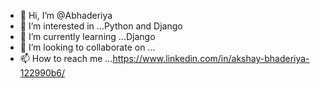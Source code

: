 - 👋 Hi, I’m @Abhaderiya
- 👀 I’m interested in ...Python and Django
- 🌱 I’m currently learning ...Django
- 💞️ I’m looking to collaborate on ...
- 📫 How to reach me ...https://www.linkedin.com/in/akshay-bhaderiya-122990b6/

<!---
Abhaderiya/Abhaderiya is a ✨ special ✨ repository because its `README.md` (this file) appears on your GitHub profile.
You can click the Preview link to take a look at your changes.
--->
